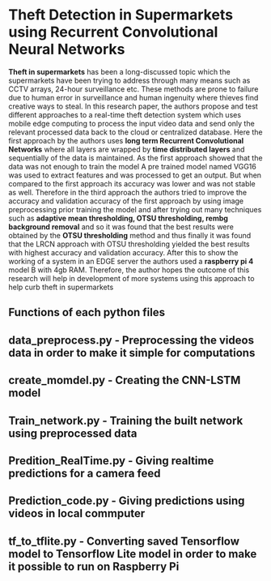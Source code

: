 # Theft Detection in Supermarkets using Recurrent Convolutional Neural Networks

**Theft in supermarkets** has been a long-discussed topic which the supermarkets have been trying to address through many means such as CCTV arrays, 24-hour surveillance etc. These methods are prone to failure due to human error in surveillance and human ingenuity where thieves find creative ways to steal. In this research paper, the authors propose and test different approaches to a real-time theft detection system which uses mobile edge computing to process the input video data and send only the relevant processed data back to the cloud or centralized database. Here the first approach by the authors uses **long term Recurrent Convolutional Networks** where all layers are wrapped by **time distributed layers** and sequentially of the data is maintained. As the first approach showed that the data was not enough to train the model A pre trained model named VGG16 was used to extract features and was processed to get an output. But when compared to the first approach its accuracy was lower and was not stable as well. Therefore in the third approach the authors tried to improve the accuracy and validation accuracy of the first approach by using image preprocessing prior training the model and after trying out many techniques such as **adaptive mean thresholding, OTSU thresholding, rembg background removal** and so it was found that the best results were obtained by the **OTSU thresholding** method and thus finally it was found that the LRCN approach with OTSU thresholding yielded the best results with highest accuracy and validation accuracy. After this to show the working of a system in an EDGE server the authors used a **raspberry pi 4** model B with 4gb RAM. Therefore, the author hopes the outcome of this research will help in development of more systems using this approach to help curb theft in supermarkets

## Functions of each python files

## data_preprocess.py - Preprocessing the videos data in order to make it simple for computations

## create_momdel.py - Creating the CNN-LSTM model

## Train_network.py - Training the built network using preprocessed data

## Predition_RealTime.py - Giving realtime predictions for a camera feed

## Prediction_code.py - Giving predictions using videos in local commputer

## tf_to_tflite.py - Converting saved Tensorflow model to Tensorflow Lite model in order to make it possible to run on Raspberry Pi
